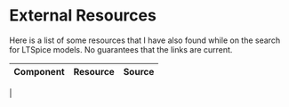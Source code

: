 # External Resources

Here is a list of some resources that I have also found while on the search for LTSpice models. No guarantees that the links are current.

| Component | Resource | Source |
|-|-|-|
|